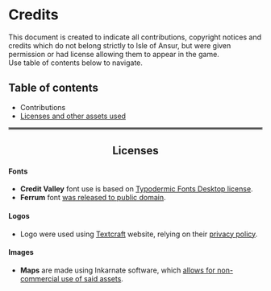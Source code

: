 # Credits
This document is created to indicate all contributions, copyright notices and credits
which do not belong strictly to Isle of Ansur, but were given permission or had license
allowing them to appear in the game.  
Use table of contents below to navigate.

## Table of contents
- Contributions
- [Licenses and other assets used](credits.md#centerlicensescenter)

<hr style="border:2px solid gray">

## <center>Licenses</center>
#### Fonts
- **Credit Valley** font use is based on [Typodermic Fonts Desktop license](https://typodermicfonts.com/license/).
- **Ferrum** font [was released to public domain](https://www.1001fonts.com/ferrum-font.html).

#### Logos
- Logo were used using [Textcraft](https://textcraft.net/) website, relying on their [privacy policy](https://textcraft.net/terms.php).

#### Images
- **Maps** are made using Inkarnate software, which [allows for non-commercial use of said assets](https://inkarnate.s3.amazonaws.com/inkarnate-terms-of-use-june-2020.pdf).